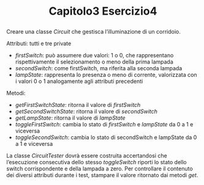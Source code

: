 # <p align=center> Capitolo3 Esercizio4 </p>

Creare una classe *Circuit* che gestisca l’illuminazione di un corridoio. <br>

Attributi: tutti e tre private

- *firstSwitch*: può assumere due valori: 1 o 0, che rappresentano
rispettivamente il selezionamento o meno della prima lampada
- *secondSwitch*: come firstSwitch, ma riferita alla seconda
lampada
- *lampState*: rappresenta lo presenza o meno di corrente,
valorizzata con i valori 0 o 1 analogamente agli attributi
precedenti

Metodi:
- *getFirstSwitchState*: ritorna il valore di *firstSwitch*
- *getSecondSwitchState*: ritorna il valore di *secondSwitch*
- *getLampState*: ritorna il valore di *lampState*
- *toggleFirstSwitch*: cambia lo stato di *firstSwitch* e *lampState* da 0 a 1 e viceversa
- *toggleSecondSwitch*: cambia lo stato di secondSwitch e
lampState da 0 a 1 e viceversa

La classe *CircuitTester* dovrà essere costruita accertandosi che
l’esecuzione consecutiva dello stesso *toggleSwitch* riporti lo stato
dello switch corrispondente e della lampada a zero. Per controllare il contenuto dei diversi attributi durante i test, 
stampare il valore ritornato dai metodi *get*.

